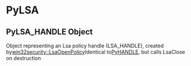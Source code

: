 # PyLSA

## PyLSA_HANDLE Object

Object representing an Lsa policy handle (LSA_HANDLE), created by[win32security::LsaOpenPolicy](win32security.md#win32securitylsaopenpolicy)Identical to[PyHANDLE](#pyhandle), but calls LsaClose on destruction